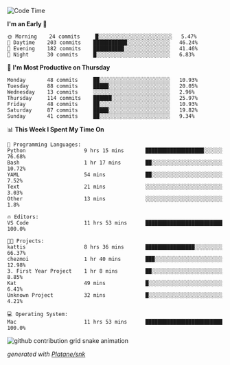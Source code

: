 <!--START_SECTION:waka-->
![Code Time](http://img.shields.io/badge/Code%20Time-209%20hrs%2033%20mins-blue)

**I'm an Early 🐤** 

```text
🌞 Morning    24 commits     █░░░░░░░░░░░░░░░░░░░░░░░░   5.47% 
🌆 Daytime    203 commits    ███████████░░░░░░░░░░░░░░   46.24% 
🌃 Evening    182 commits    ██████████░░░░░░░░░░░░░░░   41.46% 
🌙 Night      30 commits     █░░░░░░░░░░░░░░░░░░░░░░░░   6.83%

```
📅 **I'm Most Productive on Thursday** 

```text
Monday       48 commits     ██░░░░░░░░░░░░░░░░░░░░░░░   10.93% 
Tuesday      88 commits     █████░░░░░░░░░░░░░░░░░░░░   20.05% 
Wednesday    13 commits     ░░░░░░░░░░░░░░░░░░░░░░░░░   2.96% 
Thursday     114 commits    ██████░░░░░░░░░░░░░░░░░░░   25.97% 
Friday       48 commits     ██░░░░░░░░░░░░░░░░░░░░░░░   10.93% 
Saturday     87 commits     █████░░░░░░░░░░░░░░░░░░░░   19.82% 
Sunday       41 commits     ██░░░░░░░░░░░░░░░░░░░░░░░   9.34%

```


📊 **This Week I Spent My Time On** 

```text
💬 Programming Languages: 
Python                   9 hrs 15 mins       ███████████████████░░░░░░   76.68% 
Bash                     1 hr 17 mins        ██░░░░░░░░░░░░░░░░░░░░░░░   10.72% 
YAML                     54 mins             ██░░░░░░░░░░░░░░░░░░░░░░░   7.52% 
Text                     21 mins             ░░░░░░░░░░░░░░░░░░░░░░░░░   3.03% 
Other                    13 mins             ░░░░░░░░░░░░░░░░░░░░░░░░░   1.8%

🔥 Editors: 
VS Code                  11 hrs 53 mins      █████████████████████████   100.0%

🐱‍💻 Projects: 
kattis                   8 hrs 36 mins       ████████████████░░░░░░░░░   66.37% 
chezmoi                  1 hr 40 mins        ███░░░░░░░░░░░░░░░░░░░░░░   12.98% 
3. First Year Project    1 hr 8 mins         ██░░░░░░░░░░░░░░░░░░░░░░░   8.85% 
Kat                      49 mins             █░░░░░░░░░░░░░░░░░░░░░░░░   6.41% 
Unknown Project          32 mins             █░░░░░░░░░░░░░░░░░░░░░░░░   4.21%

💻 Operating System: 
Mac                      11 hrs 53 mins      █████████████████████████   100.0%

```


<!--END_SECTION:waka-->


<!--Snake Game-->
![github contribution grid snake animation](https://raw.githubusercontent.com/viggo-gascou/viggo-gascou/output/github-contribution-grid-snake.svg)

_generated with [Platane/snk](https://github.com/Platane/snk)_
<!--Snake Game-->

